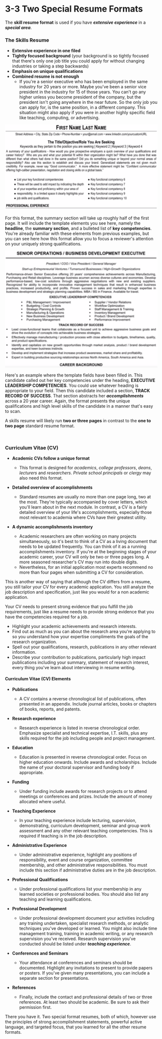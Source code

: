 # 3-3 Two Special Resume Formats

The **skill resume format** is used if you have ***extensive experience*** in a ***special area***.

### The Skills Resume

* **Extensive experience in one filed**
* **Tightly focused background** (your background is so tightly focused that there's only one job title you could apply for without changing industries or taking a step backwards)
* **Emphasis on unique qualifications**
* **Combined resume is not enough**
  * If you're a senior executive who has been employed in the same industry for 20 years or more. Maybe you've been a senior vice president in the industry for 15 of those years. You can't go any higher unless you become president of the company, but the president isn't going anywhere in the near future. So the only job you can apply for, is the same position, in a different company. This situation might also apply if you were in another highly specific field like teaching, computing, or advertising.

<img src='https://github.com/siyinghan/Notes/raw/master/Interviewing%20and%20Resume%20Writing%20in%20English%20(Coursera%20Specialization)/Image/020.png' />

For this format, the summary section will take up roughly half of the first page. It will include the template elements you see here, namely the **headline**, the **summary section**, and a bulleted list of **key competencies**. You're already familiar with these elements from previous examples, but you can see here how this format allow you to focus a reviewer's attention on your uniquely strong qualifications.

<img src='https://github.com/siyinghan/Notes/raw/master/Interviewing%20and%20Resume%20Writing%20in%20English%20(Coursera%20Specialization)/Image/021.png' />

Here's an example where the template fields have been filled in. This candidate called out her key
competencies under the heading, **EXECUTIVE LEADERSHIP COMPETENCIES**. You could use whatever heading is appropriate to your field. Then this candidate included a section, **TRACK RECORD OF SUCCESS**. That section abstracts her ***accomplishments*** across a 20 year career. Again, the format presents the unique qualifications and high level skills of the candidate in a manner that's easy to scan.

A skills resume will likely run **two or three pages** in contrast to the **one to two page** standard resume format.

<br/>

### Curriculum Vitae (CV)

* **Academic CVs follow a unique format**
  * This format is designed for *academics*, *college professors*, *deans*, *lecturers* and *researchers*. *Private school principals* or *clergy* may also need this format.

* **Detailed overview of accomplishments**

  * Standard resumes are usually no more than one page long, two at the most. They're typically accompanied by cover letters, which you'll learn about in the next module. In contrast, a CV is a fairly detailed overview of your life's accomplishments, especially those most relevant to academia where CVs have their greatest utility.

* **A dynamic accomplishments inventory**

  * Academic researchers are often working on many projects simultaneously, so it's best to think of a CV as a living document that needs to be updated frequently. You can think of it as a running accomplishments inventory. If you're at the beginning stages of your academic career, your CV will only be two or three pages long. A more seasoned researcher's CV may run into double digits.
  * Nevertheless, for an initial application most experts recommend no more than four pages when submitting a CV for consideration.

This is another way of saying that although the CV differs from a resume, you still tailor your CV for every academic application. You still analyze the job description and specification, just like you would for a non academic application.

Your CV needs to present strong evidence that you fulfill the job requirements, just like a resume needs to provide strong evidence that you have the competencies required for a job.

* Highlight your academic achievements and research interests.
* Find out as much as you can about the research area you're applying to so you understand how your expertise compliments the goals of the research organization.
* Spell out your qualifications, research, publications in any other relevant information.
* Describe your contribution to publications, particularly high impact publications including your summary, statement of research interest, every thing you've learn about interviewing in resume writing.

#### Curriculum Vitae (CV) Elements

* **Publications**
  * A CV contains a reverse chronological list of publications, often presented in an appendix. Include journal articles, books or chapters of books, reports, and patents.

* **Research experience**
    * Research experience is listed in reverse chronological order. Emphasize specialist and technical expertise, I.T. skills, plus any skills required for the job including people and project management.

* **Education**
    * Education is presented in reverse chronological order. Focus on higher education onwards. Include awards and scholarships. Include the name of your doctoral supervisor and funding body if appropriate.

* **Funding**
    * Under funding include awards for research projects or to attend meetings or conferences and prizes. Include the amount of money allocated where useful.

* **Teaching Experience**
    * In your teaching experience include lecturing, supervision, demonstrating, curriculum development, seminar and group work assessment and any other relevant teaching competencies. This is required if teaching is in the job description.

* **Administrative Experience**
    * Under administrative experience, highlight any positions of responsibility, event and course organization, committee membership, and other administrative responsibilities. You must include this section if administrative duties are in the job description.

* **Professional Qualifications**
    * Under professional qualifications list your membership in any learned societies or professional bodies. You should also list any teaching and learning qualifications.

* **Professional Development**
    * Under professional development document your activities including any training undertaken, specialist research methods, or analytic techniques you've developed or
learned. You might also include time management training, training in academic writing, or
any research supervision you've received. Research supervision you've conducted should be listed under ***teaching experience***.

* **Conferences and Seminars**
    * Your attendance at conferences and seminars should be documented. Highlight any invitations to present to provide papers or posters. If you've given many presentations,
you can include a separate section for presentations.

* **References**
    * Finally, include the contact and professional details of two or three references. At least two should be academic. Be sure to ask their permission first.

There you have it. Two special format resumes, both of which, however use the principles of strong accomplishment statements, powerful active language, and targeted focus, that you learned for all the other resume formats.